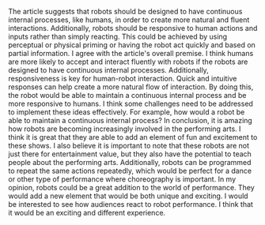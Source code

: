 The article suggests that robots should be designed to have continuous internal processes, like humans, in order to create more natural and fluent interactions. Additionally, robots should be responsive to human actions and inputs rather than simply reacting. This could be achieved by using perceptual or physical priming or having the robot act quickly and based on partial information. I agree with the article's overall premise. I think humans are more likely to accept and interact fluently with robots if the robots are designed to have continuous internal processes.
 Additionally, responsiveness is key for human-robot interaction. Quick and intuitive responses can help create a more natural flow of interaction. By doing this, the robot would be able to maintain a continuous internal process and be more responsive to humans. I think some challenges need to be addressed to implement these ideas effectively. For example, how would a robot be able to maintain a continuous internal process?
In conclusion, it is amazing how robots are becoming increasingly involved in the performing arts. I think it is great that they are able to add an element of fun and excitement to these shows. I also believe it is important to note that these robots are not just there for entertainment value, but they also have the potential to teach people about the performing arts. Additionally, robots can be programmed to repeat the same actions repeatedly, which would be perfect for a dance or other type of performance where choreography is important. In my opinion, robots could be a great addition to the world of performance. They would add a new element that would be both unique and exciting. I would be interested to see how audiences react to robot performance. I think that it would be an exciting and different experience.

